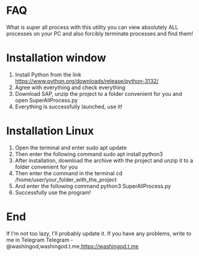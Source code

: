# FAQ
What is super all process with this utility you can view absolutely ALL processes on your PC and also forcibly terminate processes and find them!
# Installation window
1. Install Python from the link https://www.python.org/downloads/release/python-3132/
2. Agree with everything and check everything
3. Download SAP, unzip the project to a folder convenient for you and open SuperAllProcess.py
3. Everything is successfully launched, use it!
# Installation Linux
1. Open the terminal and enter sudo apt update
2. Then enter the following command sudo apt install python3
3. After installation, download the archive with the project and unzip it to a folder convenient for you
4. Then enter the command in the terminal cd /home/user/your_folder_with_the_project
5. And enter the following command python3 SuperAllProcess.py
6. Successfully use the program!
# End
If I'm not too lazy, I'll probably update it. If you have any problems, write to me in Telegram
Telegram - @washingod,washingod.t.me,https://washingod.t.me
